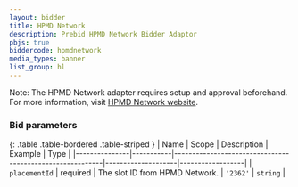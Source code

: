 ```yaml
---
layout: bidder
title: HPMD Network
description: Prebid HPMD Network Bidder Adaptor
pbjs: true
biddercode: hpmdnetwork
media_types: banner
list_group: hl
---
```


Note:
The HPMD Network adapter requires setup and approval beforehand.
For more information, visit [HPMD Network website](https://www.hpmdnetwork.ru/publishers).

### Bid parameters

{: .table .table-bordered .table-striped }
| Name          | Scope     | Description                                              | Example            | Type             |
|---------------|-----------|----------------------------------------------------------|--------------------|------------------|
| `placementId` | required  | The slot ID from HPMD Network.                           | `'2362'`           | `string`         |
